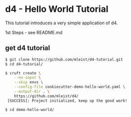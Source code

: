 # d4 - Hello World Tutorial

This tutorial introduces a very simple application of d4.

1st Steps - see README.md

## get d4 tutorial

```bash
$ git clone https://github.com/mleist/d4-tutorial.git
$ cd d4-tutorial/
```


```bash
$ cruft create \
    --no-input \
    --skip envs \
    --config-file cookiecutter-demo-hello-world.yaml \
    --output-dir . \
    https://github.com/mleist/d4/
 [SUCCESS]: Project initialized, keep up the good work!
```


```bash
$ cd demo-hello-world/
```

